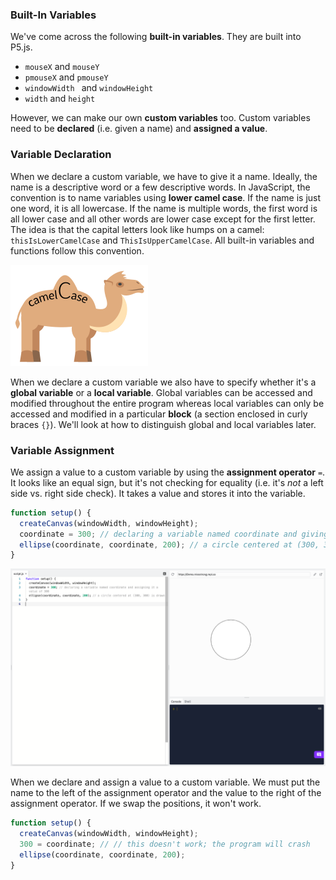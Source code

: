 ### Built-In Variables 

We've come across the following **built-in variables**. They are built into P5.js.

* `mouseX` and `mouseY`
* `pmouseX` and `pmouseY`
* `windowWidth ` and `windowHeight`
* `width` and `height`

However, we can make our own **custom variables** too. Custom variables need to be **declared** (i.e. given a name) and **assigned a value**. 

### Variable Declaration

When we declare a custom variable, we have to give it a name. Ideally, the name is a descriptive word or a few descriptive words. In JavaScript, the convention is to name variables using **lower camel case**. If the name is just one word, it is all lowercase. If the name is multiple words, the first word is all lower case and all other words are lower case except for the first letter. The idea is that the capital letters look like humps on a camel: `thisIsLowerCamelCase` and `ThisIsUpperCamelCase`. All built-in variables and functions follow this convention.

![](../../Images/Camel_Case.png)

When we declare a custom variable we also have to specify whether it's a **global variable** or a **local variable**. Global variables can be accessed and modified throughout the entire program whereas local variables can only be accessed and modified in a particular **block** (a section enclosed in curly braces `{}`). We'll look at how to distinguish global and local variables later.

### Variable Assignment

We assign a value to a custom variable by using the **assignment operator** `=`. It looks like an equal sign, but it's not checking for equality (i.e. it's *not* a left side vs. right side check). It takes a value and stores it into the variable.

```javascript
function setup() {
  createCanvas(windowWidth, windowHeight);
  coordinate = 300; // declaring a variable named coordinate and giving it the value of 300
  ellipse(coordinate, coordinate, 200); // a circle centered at (300, 300) is drawn
}
```
![](../../Images/Coordinate300.png)

When we declare and assign a value to a custom variable. We must put the name to the left of the assignment operator and the value to the right of the assignment operator. If we swap the positions, it won't work.

```javascript
function setup() {
  createCanvas(windowWidth, windowHeight);
  300 = coordinate; // // this doesn't work; the program will crash
  ellipse(coordinate, coordinate, 200);
}
```
